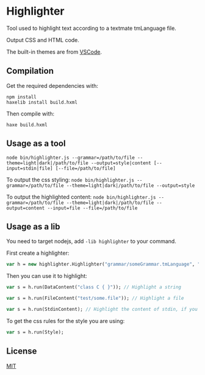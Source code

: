 # Highlighter

Tool used to highlight text according to a textmate tmLanguage file.

Output CSS and HTML code.

The built-in themes are from [VSCode](https://github.com/Microsoft/vscode).

## Compilation

Get the required dependencies with:
```
npm install
haxelib install build.hxml
```

Then compile with:
```
haxe build.hxml
```

## Usage as a tool

```
node bin/highlighter.js --grammar=/path/to/file --theme=light|dark|/path/to/file --output=style|content [--input=stdin|file] [--file=/path/to/file]
```

To output the css styling:
`node bin/highlighter.js --grammar=/path/to/file --theme=light|dark|/path/to/file --output=style`

To output the highlighted content:
`node bin/highlighter.js --grammar=/path/to/file --theme=light|dark|/path/to/file --output=content --input=file --file=/path/to/file`

## Usage as a lib

You need to target nodejs, add `-lib highlighter` to your command.

First create a highlighter:
```haxe
var h = new highlighter.Highlighter("grammar/someGrammar.tmLanguage", "light");
```

Then you can use it to highlight:
```haxe
var s = h.run(DataContent("class C { }")); // Highlight a string

var s = h.run(FileContent("test/some.file")); // Highlight a file

var s = h.run(StdinContent); // Highlight the content of stdin, if you pipe a file
```

To get the css rules for the style you are using:
```haxe
var s = h.run(Style);
```

## License

[MIT](LICENSE.md)
